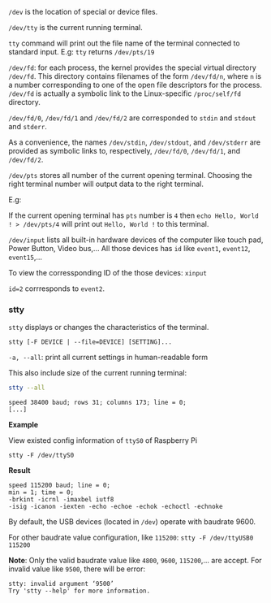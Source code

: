 ``/dev`` is the location of special or device files.

``/dev/tty`` is the current running terminal. 

``tty`` command will print out the file name of the terminal connected to standard input. E.g: ``tty`` returns ``/dev/pts/19``

``/dev/fd``: for each process, the kernel provides the special virtual directory ``/dev/fd``. This directory contains filenames of the form ``/dev/fd/n``, where ``n`` is a number corresponding to one of the open file descriptors for the process. ``/dev/fd`` is actually a symbolic link to the Linux-specific ``/proc/self/fd`` directory.

``/dev/fd/0``, ``/dev/fd/1`` and ``/dev/fd/2`` are corresponded to ``stdin`` and ``stdout`` and ``stderr``. 

As a convenience, the names ``/dev/stdin``, ``/dev/stdout``, and ``/dev/stderr`` are provided as symbolic links to, respectively, ``/dev/fd/0``, ``/dev/fd/1``, and ``/dev/fd/2``.

``/dev/pts`` stores all number of the current opening terminal. Choosing the right terminal number will output data to the right terminal.

E.g:

If the current opening terminal has ``pts`` number is ``4`` then ``echo Hello, World ! > /dev/pts/4`` will print out ``Hello, World !`` to this terminal.

``/dev/input`` lists all built-in hardware devices of the computer like touch pad, Power Button, Video bus,... All those devices has ``id`` like ``event1``, ``event12``, ``event15``,...

To view the corressponding ID of the those devices: ``xinput``

``id=2`` corrresponds to ``event2``.

### stty

``stty`` displays or changes the characteristics of the terminal.

```
stty [-F DEVICE | --file=DEVICE] [SETTING]...
```

``-a, --all``: print all current settings in human-readable form

This also include size of the current running terminal:

```sh
stty --all
```

```
speed 38400 baud; rows 31; columns 173; line = 0;
[...]
```

**Example**

View existed config information of ``ttyS0`` of Raspberry Pi

```
stty -F /dev/ttyS0
```

**Result**

```
speed 115200 baud; line = 0;
min = 1; time = 0;
-brkint -icrnl -imaxbel iutf8
-isig -icanon -iexten -echo -echoe -echok -echoctl -echnoke
```

By default, the USB devices (located in ``/dev``) operate with baudrate 9600.

For other baudrate value configuration, like ``115200``: ``stty -F /dev/ttyUSB0 115200``

**Note**: Only the valid baudrate value like ``4800``, ``9600``, ``115200``,... are accept. For invalid value like ``9500``, there will be error:

```
stty: invalid argument ‘9500’
Try 'stty --help' for more information.
```